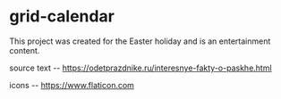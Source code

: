 # grid-calendar
This project was created for the Easter holiday and is an entertainment content.

source text -- https://odetprazdnike.ru/interesnye-fakty-o-paskhe.html

icons -- https://www.flaticon.com
